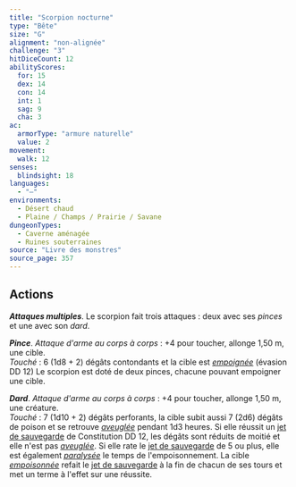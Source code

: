 ```yaml
---
title: "Scorpion nocturne"
type: "Bête"
size: "G"
alignment: "non-alignée"
challenge: "3"
hitDiceCount: 12
abilityScores:
  for: 15
  dex: 14
  con: 14
  int: 1
  sag: 9
  cha: 3
ac: 
  armorType: "armure naturelle"
  value: 2
movement: 
  walk: 12
senses: 
  blindsight: 18
languages: 
  - "—"
environments:
  - Désert chaud
  - Plaine / Champs / Prairie / Savane
dungeonTypes:
  - Caverne aménagée
  - Ruines souterraines
source: "Livre des monstres"
source_page: 357
---
```

## Actions
_**Attaques multiples**_. Le scorpion fait trois attaques : deux avec ses _pinces_ et une avec son _dard_.

_**Pince**_. _Attaque d'arme au corps à corps_ : +4 pour toucher, allonge 1,50 m, une cible.  
_Touché_ : 6 (1d8 + 2) dégâts contondants et la cible est [_empoignée_](/gerer-la-sante-du-personnage/#empoigne) (évasion DD 12) Le scorpion est doté de deux pinces, chacune pouvant empoigner une cible.

_**Dard**_. _Attaque d'arme au corps à corps_ : +4 pour toucher, allonge 1,50 m, une créature.  
_Touché_ : 7 (1d10 + 2) dégâts perforants, la cible subit aussi 7 (2d6) dégâts de poison et se retrouve [_aveuglée_](/gerer-la-sante-du-personnage/#aveugle) pendant 1d3 heures. Si elle réussit un [jet de sauvegarde](/utiliser-les-caracteristiques/#jets-de-sauvegarde) de Constitution DD 12, les dégâts sont réduits de moitié et elle n'est pas [_aveuglée_](/gerer-la-sante-du-personnage/#aveugle). Si elle rate le [jet de sauvegarde](/utiliser-les-caracteristiques/#jets-de-sauvegarde) de 5 ou plus, elle est également [_paralysée_](/gerer-la-sante-du-personnage/#paralyse) le temps de l'empoisonnement. La cible [_empoisonnée_](/gerer-la-sante-du-personnage/#empoisonne) refait le [jet de sauvegarde](/utiliser-les-caracteristiques/#jets-de-sauvegarde) à la fin de chacun de ses tours et met un terme à l'effet sur une réussite.
